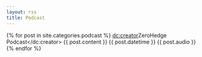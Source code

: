 ```yaml
---
layout: rss
title: Podcast
---
```


{% for post in site.categories.podcast %}
  <item>
    <title>{{ post.title }}</title>
    <dc:creator>ZeroHedge Podcast</dc:creator>
    <description>{{ post.content }}</description>
    <pubDate>{{ post.datetime }}</pubDate>
    <enclosure url="https://zerohedgepodcast2.github.io/assets/audio/{{ post.audio }}.mp3"
               type="audio/mpeg" length="{{ post.length }}"/>
    <guid isPermaLink="false">{{ post.audio }}</guid>
  </item>
{% endfor %}
